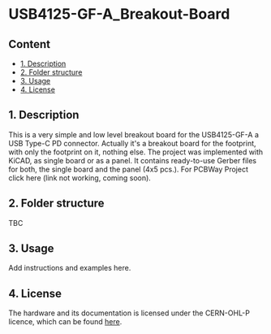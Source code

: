 # USB4125-GF-A_Breakout-Board <!-- omit from toc -->
## Content <!-- omit from toc -->
- [1. Description](#1-description)
- [2. Folder structure](#2-folder-structure)
- [3. Usage](#3-usage)
- [4. License](#4-license)

## 1. Description
This is a very simple and low level breakout board for the USB4125-GF-A a USB Type-C PD connector. Actually it's a breakout board for the footprint, with only the footprint on it, nothing else. The project was implemented with KiCAD, as single board or as a panel. It contains ready-to-use Gerber files for both, the single board and the panel (4x5 pcs.). For PCBWay Project click here (link not working, coming soon).

## 2. Folder structure
TBC

## 3. Usage
Add instructions and examples here.

## 4. License
The hardware and its documentation is licensed under the CERN-OHL-P licence, which can be found [here](LICENSE).